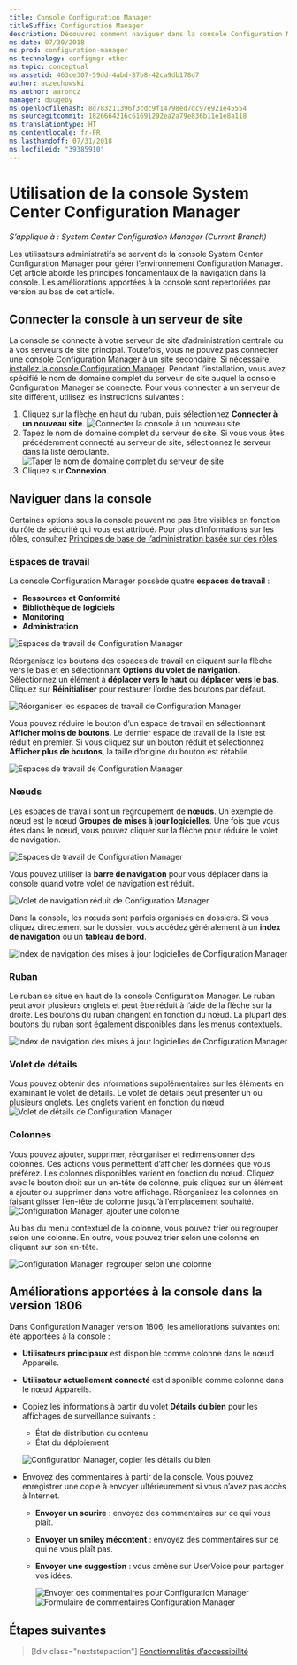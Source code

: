 ```yaml
---
title: Console Configuration Manager
titleSuffix: Configuration Manager
description: Découvrez comment naviguer dans la console Configuration Manager.
ms.date: 07/30/2018
ms.prod: configuration-manager
ms.technology: configmgr-other
ms.topic: conceptual
ms.assetid: 463ce307-59dd-4abd-87b8-42ca9db178d7
author: aczechowski
ms.author: aaroncz
manager: dougeby
ms.openlocfilehash: 8d783211396f3cdc9f14798ed7dc97e921e45554
ms.sourcegitcommit: 1826664216c61691292ea2a79e836b11e1e8a118
ms.translationtype: HT
ms.contentlocale: fr-FR
ms.lasthandoff: 07/31/2018
ms.locfileid: "39385910"
---
```

# <a name="using-the-system-center-configuration-manager-console"></a>Utilisation de la console System Center Configuration Manager

*S’applique à : System Center Configuration Manager (Current Branch)*

Les utilisateurs administratifs se servent de la console System Center Configuration Manager pour gérer l’environnement Configuration Manager. Cet article aborde les principes fondamentaux de la navigation dans la console. Les améliorations apportées à la console sont répertoriées par version au bas de cet article. 

## <a name="connect-the-console-to-a-site-server"></a>Connecter la console à un serveur de site
La console se connecte à votre serveur de site d’administration centrale ou à vos serveurs de site principal. Toutefois, vous ne pouvez pas connecter une console Configuration Manager à un site secondaire. Si nécessaire, [installez la console Configuration Manager](../deploy/install/install-consoles.md). Pendant l’installation, vous avez spécifié le nom de domaine complet du serveur de site auquel la console Configuration Manager se connecte. Pour vous connecter à un serveur de site différent, utilisez les instructions suivantes : 

1. Cliquez sur la flèche en haut du ruban, puis sélectionnez **Connecter à un nouveau site**.
    ![Connecter la console à un nouveau site](media/connect-to-a-new-site.png)
2. Tapez le nom de domaine complet du serveur de site. Si vous vous êtes précédemment connecté au serveur de site, sélectionnez le serveur dans la liste déroulante.  
    ![Taper le nom de domaine complet du serveur de site](media/site-server-fqdn.png)
3. Cliquez sur **Connexion**. 

## <a name="navigate-the-console"></a>Naviguer dans la console
Certaines options sous la console peuvent ne pas être visibles en fonction du rôle de sécurité qui vous est attribué. Pour plus d’informations sur les rôles, consultez [Principes de base de l’administration basée sur des rôles](../../understand/fundamentals-of-role-based-administration.md). 

### <a name="workspaces"></a>Espaces de travail
La console Configuration Manager possède quatre **espaces de travail** : 
   - **Ressources et Conformité**
   - **Bibliothèque de logiciels**
   - **Monitoring**
   - **Administration**

 ![Espaces de travail de Configuration Manager](media/configuration-manager-workspaces.png)

Réorganisez les boutons des espaces de travail en cliquant sur la flèche vers le bas et en sélectionnant **Options du volet de navigation**. Sélectionnez un élément à **déplacer vers le haut** ou **déplacer vers le bas**. Cliquez sur **Réinitialiser** pour restaurer l’ordre des boutons par défaut. 

 ![Réorganiser les espaces de travail de Configuration Manager](media/navigation-pane-options.png)

Vous pouvez réduire le bouton d’un espace de travail en sélectionnant **Afficher moins de boutons**. Le dernier espace de travail de la liste est réduit en premier. Si vous cliquez sur un bouton réduit et sélectionnez **Afficher plus de boutons**, la taille d’origine du bouton est rétablie.  

![Espaces de travail de Configuration Manager](media/workspace-buttons.png)


### <a name="nodes"></a>Nœuds
Les espaces de travail sont un regroupement de **nœuds**. Un exemple de nœud est le nœud **Groupes de mises à jour logicielles**. Une fois que vous êtes dans le nœud, vous pouvez cliquer sur la flèche pour réduire le volet de navigation. 

![Espaces de travail de Configuration Manager](media/software-update-groups-node.png)

Vous pouvez utiliser la **barre de navigation** pour vous déplacer dans la console quand votre volet de navigation est réduit. 

![Volet de navigation réduit de Configuration Manager](media/minimized-navigation-pane.png)

Dans la console, les nœuds sont parfois organisés en dossiers. Si vous cliquez directement sur le dossier, vous accédez généralement à un **index de navigation** ou un **tableau de bord**.

![Index de navigation des mises à jour logicielles de Configuration Manager](media/software-updates-navigation-index.png)

### <a name="ribbon"></a>Ruban 
Le ruban se situe en haut de la console Configuration Manager. Le ruban peut avoir plusieurs onglets et peut être réduit à l’aide de la flèche sur la droite. Les boutons du ruban changent en fonction du nœud. La plupart des boutons du ruban sont également disponibles dans les menus contextuels. 
 
![Index de navigation des mises à jour logicielles de Configuration Manager](media/ribbon.png)

### <a name="details-pane"></a>Volet de détails
Vous pouvez obtenir des informations supplémentaires sur les éléments en examinant le volet de détails. Le volet de détails peut présenter un ou plusieurs onglets. Les onglets varient en fonction du nœud. 
![Volet de détails de Configuration Manager](media/details-pane.png)

### <a name="columns"></a>Colonnes 
Vous pouvez ajouter, supprimer, réorganiser et redimensionner des colonnes. Ces actions vous permettent d’afficher les données que vous préférez. Les colonnes disponibles varient en fonction du nœud. Cliquez avec le bouton droit sur un en-tête de colonne, puis cliquez sur un élément à ajouter ou supprimer dans votre affichage. Réorganisez les colonnes en faisant glisser l’en-tête de colonne jusqu’à l’emplacement souhaité. 
![Configuration Manager, ajouter une colonne](media/add-columns.png)

Au bas du menu contextuel de la colonne, vous pouvez trier ou regrouper selon une colonne. En outre, vous pouvez trier selon une colonne en cliquant sur son en-tête. 

![Configuration Manager, regrouper selon une colonne](media/column-group-by.png)

## <a name="console-improvements-in-version-1806"></a>Améliorations apportées à la console dans la version 1806
Dans Configuration Manager version 1806, les améliorations suivantes ont été apportées à la console :

- **Utilisateurs principaux** est disponible comme colonne dans le nœud Appareils. <!--1357280-->
- **Utilisateur actuellement connecté** est disponible comme colonne dans le nœud Appareils.<!--1358202-->
- Copiez les informations à partir du volet **Détails du bien** pour les affichages de surveillance suivants : <!--1357856-->
    - État de distribution du contenu
    - État du déploiement 

    ![Configuration Manager, copier les détails du bien](media/1810-deployment-status.PNG)

 - Envoyez des commentaires à partir de la console. Vous pouvez enregistrer une copie à envoyer ultérieurement si vous n’avez pas accès à Internet. <!--1357542-->
   
    - **Envoyer un sourire** : envoyez des commentaires sur ce qui vous plaît.
    - **Envoyer un smiley mécontent** : envoyez des commentaires sur ce qui ne vous plaît pas. 
    - **Envoyer une suggestion** : vous amène sur UserVoice pour partager vos idées. 
 
       ![Envoyer des commentaires pour Configuration Manager](media/1810-send-a-smile.PNG)
![Formulaire de commentaires Configuration Manager](media/1810-feedback-form.PNG)

## <a name="next-steps"></a>Étapes suivantes
> [!div class="nextstepaction"]
> [Fonctionnalités d’accessibilité](/sccm/core/understand/accessibility-features.md)

